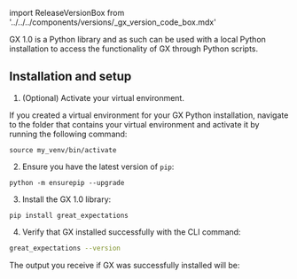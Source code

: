 import ReleaseVersionBox from '../../../components/versions/_gx_version_code_box.mdx'

GX 1.0 is a Python library and as such can be used with a local Python installation to access the functionality of GX through Python scripts.

## Installation and setup

1. (Optional) Activate your virtual environment.

  If you created a virtual environment for your GX Python installation, navigate to the folder that contains your virtual environment and activate it by running the following command:

  ```shell title="Terminal input"
  source my_venv/bin/activate
  ```

2. Ensure you have the latest version of `pip`:

  ```shell title="Terminal input"
  python -m ensurepip --upgrade
  ```

3. Install the GX 1.0 library:

  ```shell terminal="Terminal input"
  pip install great_expectations
  ```

4. Verify that GX installed successfully with the CLI command:

  ```bash title="Terminal input"
  great_expectations --version
  ```

  The output you receive if GX was successfully installed will be:

  <ReleaseVersionBox/>